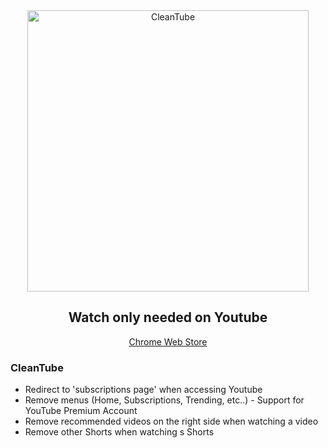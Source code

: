 <div align="center">
  <img src="https://user-images.githubusercontent.com/30895117/216979319-2b2c8f9f-060c-44bb-baad-0f5655840c94.png" alt="CleanTube" width="450"/>
  <h2>
    Watch only needed on Youtube
  </h2>
  
  [Chrome Web Store](https://chrome.google.com/webstore/detail/cleantube-watch-only-need/ffalnkpnbohljeiehcghmpdoljajbanj)
  
</div>

<h3> CleanTube</h3>


- Redirect to 'subscriptions page' when accessing Youtube
- Remove menus (Home, Subscriptions, Trending, etc..) - Support for YouTube Premium Account
- Remove recommended videos on the right side when watching a video
- Remove other Shorts when watching s Shorts
